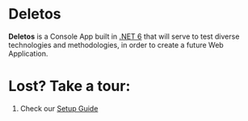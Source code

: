 # Deletos

**Deletos** is a Console App built in <a href="https://dotnet.microsoft.com/en-us/" target="_blank">.NET 6</a> that will serve to test diverse technologies and methodologies, in order to create a future Web Application.

# Lost? Take a tour:
1. Check our [Setup Guide](https://github.com/eusouorui/Deletos/tree/master/Documentation/Setup.md)


 